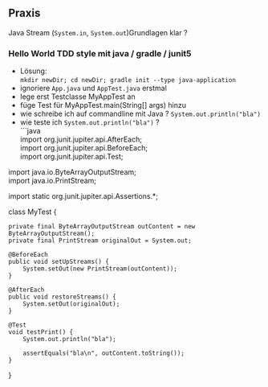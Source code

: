 ## Praxis

Java Stream (`System.in`, `System.out`)Grundlagen klar ?

### Hello World TDD style mit java / gradle / junit5

- Lösung:  
  `mkdir newDir; cd newDir; gradle init --type java-application`
- ignoriere `App.java` und `AppTest.java` erstmal
- lege erst Testclasse MyAppTest an
- füge Test für MyAppTest.main(String\[\] args) hinzu
- wie schreibe ich auf commandline mit Java ? `System.out.println("bla")`
- wie teste ich `System.out.println("bla")` ?  
  \`\`\`java  
  import org.junit.jupiter.api.AfterEach;  
  import org.junit.jupiter.api.BeforeEach;  
  import org.junit.jupiter.api.Test;

import java.io.ByteArrayOutputStream;  
import java.io.PrintStream;

import static org.junit.jupiter.api.Assertions.\*;

class MyTest {

```
private final ByteArrayOutputStream outContent = new ByteArrayOutputStream();
private final PrintStream originalOut = System.out;

@BeforeEach
public void setUpStreams() {
    System.setOut(new PrintStream(outContent));
}

@AfterEach
public void restoreStreams() {
    System.setOut(originalOut);
}

@Test
void testPrint() {
    System.out.println("bla");

    assertEquals("bla\n", outContent.toString());
}
```

}
